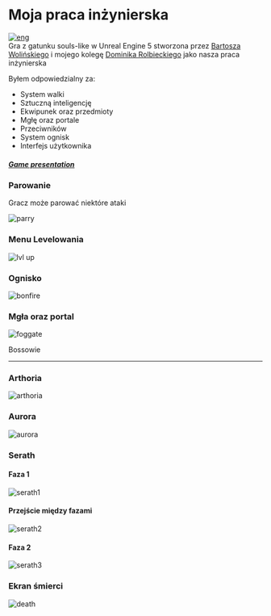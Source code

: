 # Moja praca inżynierska
[![eng](https://img.shields.io/badge/lang-eng-red.svg)](https://github.com/Hikkaruu/My-Bachelor-Thesis-UnrealEngine5Game/blob/main/README.md) <br>
Gra z gatunku souls-like w Unreal Engine 5 stworzona przez [Bartosza Wolińskiego](https://github.com/Hikkaruu) i mojego kolegę [Dominika Rolbieckiego](https://github.com/RolbaDev) jako nasza praca inżynierska

Byłem odpowiedzialny za:
- System walki
- Sztuczną inteligencję
- Ekwipunek oraz przedmioty
- Mgłę oraz portale
- Przeciwników
- System ognisk
- Interfejs użytkownika


##### [Game presentation](https://youtu.be/NJohudFNAXY)

### Parowanie
Gracz może parować niektóre ataki

![parry](https://github.com/Hikkaruu/My-Bachelor-Thesis-UnrealEngine5Game/blob/main/parry.gif)

### Menu Levelowania
![lvl up](https://github.com/Hikkaruu/My-Bachelor-Thesis-UnrealEngine5Game/blob/main/lvlup.gif)

### Ognisko
![bonfire](https://github.com/Hikkaruu/My-Bachelor-Thesis-UnrealEngine5Game/blob/main/bonfire.gif)

### Mgła oraz portal
![foggate](https://github.com/Hikkaruu/My-Bachelor-Thesis-UnrealEngine5Game/blob/main/foggate.gif)

Bossowie

---

### Arthoria
![arthoria](https://github.com/Hikkaruu/My-Bachelor-Thesis-UnrealEngine5Game/blob/main/arthoria.gif)

### Aurora
![aurora](https://github.com/Hikkaruu/My-Bachelor-Thesis-UnrealEngine5Game/blob/main/aurora.gif)

### Serath
#### Faza 1
![serath1](https://github.com/Hikkaruu/My-Bachelor-Thesis-UnrealEngine5Game/blob/main/serath1.gif)

#### Przejście między fazami
![serath2](https://github.com/Hikkaruu/My-Bachelor-Thesis-UnrealEngine5Game/blob/main/serath2.gif)

#### Faza 2
![serath3](https://github.com/Hikkaruu/My-Bachelor-Thesis-UnrealEngine5Game/blob/main/serath3.gif)

### Ekran śmierci
![death](https://github.com/Hikkaruu/My-Bachelor-Thesis-UnrealEngine5Game/blob/main/death.gif)

